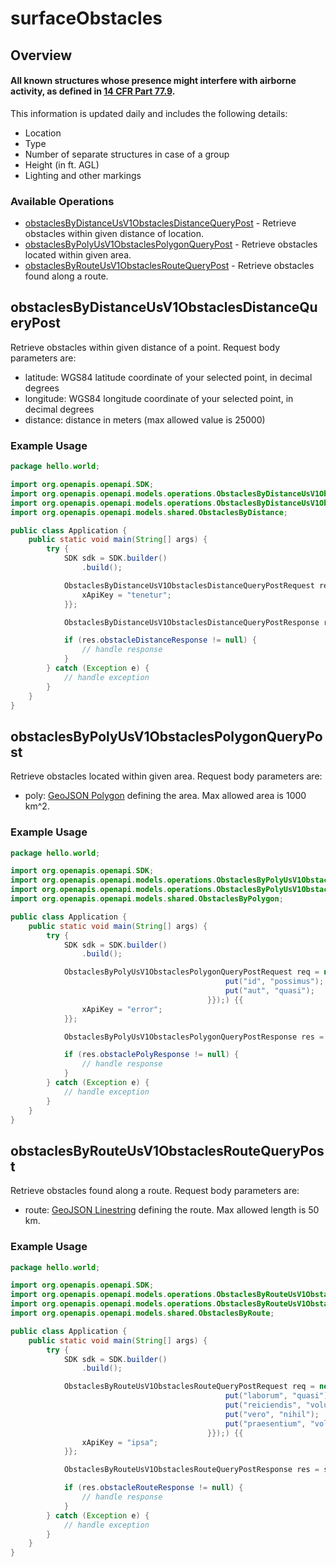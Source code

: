 # surfaceObstacles

## Overview

#### All known structures whose presence might interfere with airborne activity, as defined in [14 CFR Part 77.9](https://www.ecfr.gov/current/title-14/chapter-I/subchapter-E/part-77#77.9).
This information is updated daily and includes the following details:
* Location
* Type
* Number of separate structures in case of a group
* Height (in ft. AGL)
* Lighting and other markings

### Available Operations

* [obstaclesByDistanceUsV1ObstaclesDistanceQueryPost](#obstaclesbydistanceusv1obstaclesdistancequerypost) - Retrieve obstacles within given distance of location.
* [obstaclesByPolyUsV1ObstaclesPolygonQueryPost](#obstaclesbypolyusv1obstaclespolygonquerypost) - Retrieve obstacles located within given area.
* [obstaclesByRouteUsV1ObstaclesRouteQueryPost](#obstaclesbyrouteusv1obstaclesroutequerypost) - Retrieve obstacles found along a route.

## obstaclesByDistanceUsV1ObstaclesDistanceQueryPost

Retrieve obstacles within given distance of a point. Request body parameters are:
* latitude:  WGS84 latitude coordinate of your selected point, in decimal degrees
* longitude:  WGS84 longitude coordinate of your selected point, in decimal degrees
* distance:  distance in meters (max allowed value is 25000)

### Example Usage

```java
package hello.world;

import org.openapis.openapi.SDK;
import org.openapis.openapi.models.operations.ObstaclesByDistanceUsV1ObstaclesDistanceQueryPostRequest;
import org.openapis.openapi.models.operations.ObstaclesByDistanceUsV1ObstaclesDistanceQueryPostResponse;
import org.openapis.openapi.models.shared.ObstaclesByDistance;

public class Application {
    public static void main(String[] args) {
        try {
            SDK sdk = SDK.builder()
                .build();

            ObstaclesByDistanceUsV1ObstaclesDistanceQueryPostRequest req = new ObstaclesByDistanceUsV1ObstaclesDistanceQueryPostRequest(                new ObstaclesByDistance(656330L, 1381.83, 196582L);) {{
                xApiKey = "tenetur";
            }};            

            ObstaclesByDistanceUsV1ObstaclesDistanceQueryPostResponse res = sdk.surfaceObstacles.obstaclesByDistanceUsV1ObstaclesDistanceQueryPost(req);

            if (res.obstacleDistanceResponse != null) {
                // handle response
            }
        } catch (Exception e) {
            // handle exception
        }
    }
}
```

## obstaclesByPolyUsV1ObstaclesPolygonQueryPost

Retrieve obstacles located within given area. Request body parameters are:
* poly:  [GeoJSON Polygon](https://www.rfc-editor.org/rfc/rfc7946.html#appendix-A) defining the area. Max allowed area is 1000 km^2.

### Example Usage

```java
package hello.world;

import org.openapis.openapi.SDK;
import org.openapis.openapi.models.operations.ObstaclesByPolyUsV1ObstaclesPolygonQueryPostRequest;
import org.openapis.openapi.models.operations.ObstaclesByPolyUsV1ObstaclesPolygonQueryPostResponse;
import org.openapis.openapi.models.shared.ObstaclesByPolygon;

public class Application {
    public static void main(String[] args) {
        try {
            SDK sdk = SDK.builder()
                .build();

            ObstaclesByPolyUsV1ObstaclesPolygonQueryPostRequest req = new ObstaclesByPolyUsV1ObstaclesPolygonQueryPostRequest(                new ObstaclesByPolygon(                new java.util.HashMap<String, Object>() {{
                                                put("id", "possimus");
                                                put("aut", "quasi");
                                            }});) {{
                xApiKey = "error";
            }};            

            ObstaclesByPolyUsV1ObstaclesPolygonQueryPostResponse res = sdk.surfaceObstacles.obstaclesByPolyUsV1ObstaclesPolygonQueryPost(req);

            if (res.obstaclePolyResponse != null) {
                // handle response
            }
        } catch (Exception e) {
            // handle exception
        }
    }
}
```

## obstaclesByRouteUsV1ObstaclesRouteQueryPost

Retrieve obstacles found along a route. Request body parameters are:
* route: [GeoJSON Linestring](https://www.rfc-editor.org/rfc/rfc7946.html#appendix-A) defining the route. Max allowed length is 50 km.

### Example Usage

```java
package hello.world;

import org.openapis.openapi.SDK;
import org.openapis.openapi.models.operations.ObstaclesByRouteUsV1ObstaclesRouteQueryPostRequest;
import org.openapis.openapi.models.operations.ObstaclesByRouteUsV1ObstaclesRouteQueryPostResponse;
import org.openapis.openapi.models.shared.ObstaclesByRoute;

public class Application {
    public static void main(String[] args) {
        try {
            SDK sdk = SDK.builder()
                .build();

            ObstaclesByRouteUsV1ObstaclesRouteQueryPostRequest req = new ObstaclesByRouteUsV1ObstaclesRouteQueryPostRequest(                new ObstaclesByRoute(                new java.util.HashMap<String, Object>() {{
                                                put("laborum", "quasi");
                                                put("reiciendis", "voluptatibus");
                                                put("vero", "nihil");
                                                put("praesentium", "voluptatibus");
                                            }});) {{
                xApiKey = "ipsa";
            }};            

            ObstaclesByRouteUsV1ObstaclesRouteQueryPostResponse res = sdk.surfaceObstacles.obstaclesByRouteUsV1ObstaclesRouteQueryPost(req);

            if (res.obstacleRouteResponse != null) {
                // handle response
            }
        } catch (Exception e) {
            // handle exception
        }
    }
}
```
